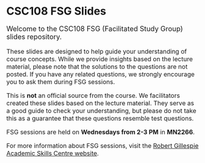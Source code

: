 # CSC108 FSG Slides

<p style="font-size:18px;">Welcome to the CSC108 FSG (Facilitated Study Group) slides repository.</p>

<p style="font-size:16px;">
These slides are designed to help guide your understanding of course concepts. While we provide insights based on the lecture material, please note that the solutions to the questions are not posted. If you have any related questions, we strongly encourage you to ask them during FSG sessions.
</p>

<p style="font-size:16px;">
This is <strong>not</strong> an official source from the course. We facilitators created these slides based on the lecture material. They serve as a good guide to check your understanding, but please do not take this as a guarantee that these questions resemble test questions.
</p>

<p style="font-size:16px;">
FSG sessions are held on <strong>Wednesdays from 2-3 PM</strong> in <strong>MN2266</strong>.
</p>

<p style="font-size:16px;">
For more information about FSG sessions, visit the <a href="https://www.utm.utoronto.ca/rgasc/undergraduate-students/facilitated-study-groups-fsgs">Robert Gillespie Academic Skills Centre website</a>.
</p>
